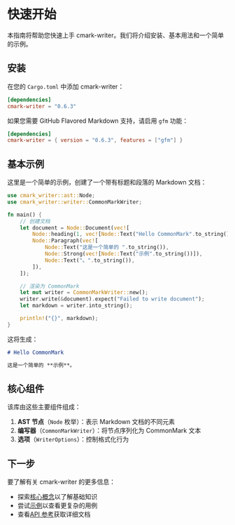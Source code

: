 # 快速开始

本指南将帮助您快速上手 cmark-writer。我们将介绍安装、基本用法和一个简单的示例。

## 安装

在您的 `Cargo.toml` 中添加 cmark-writer：

```toml
[dependencies]
cmark-writer = "0.6.3"
```

如果您需要 GitHub Flavored Markdown 支持，请启用 `gfm` 功能：

```toml
[dependencies]
cmark-writer = { version = "0.6.3", features = ["gfm"] }
```

## 基本示例

这里是一个简单的示例，创建了一个带有标题和段落的 Markdown 文档：

```rust
use cmark_writer::ast::Node;
use cmark_writer::writer::CommonMarkWriter;

fn main() {
    // 创建文档
    let document = Node::Document(vec![
        Node::heading(1, vec![Node::Text("Hello CommonMark".to_string())]),
        Node::Paragraph(vec![
            Node::Text("这是一个简单的 ".to_string()),
            Node::Strong(vec![Node::Text("示例".to_string())]),
            Node::Text("。".to_string()),
        ]),
    ]);

    // 渲染为 CommonMark
    let mut writer = CommonMarkWriter::new();
    writer.write(&document).expect("Failed to write document");
    let markdown = writer.into_string();

    println!("{}", markdown);
}
```

这将生成：

```markdown
# Hello CommonMark

这是一个简单的 **示例**。
```

## 核心组件

该库由这些主要组件组成：

1. **AST 节点**（`Node` 枚举）：表示 Markdown 文档的不同元素
2. **编写器**（`CommonMarkWriter`）：将节点序列化为 CommonMark 文本
3. **选项**（`WriterOptions`）：控制格式化行为

## 下一步

要了解有关 cmark-writer 的更多信息：

- 探索[核心概念](./core-concepts/index.md)以了解基础知识
- 尝试[示例](./examples/index.md)以查看更复杂的用例
- 查看[API 参考](../api/index.md)获取详细文档
